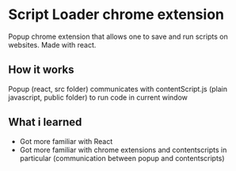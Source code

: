 # Script Loader chrome extension

Popup chrome extension that allows one to save and run scripts on websites. Made with react.

## How it works

Popup (react, src folder) communicates with contentScript.js (plain javascript, public folder) to run code in current window

## What i learned

- Got more familiar with React
- Got more familiar with chrome extensions and contentscripts in particular (communication between popup and contentscripts)
